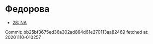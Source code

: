 # Федорова
- [28: NA](28.md)

Commit: bb25bf3675ed36a302ad864d61e270113aa82469
 fetched at: 20201110-010257
